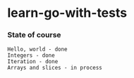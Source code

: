 # learn-go-with-tests

### State of course
```
Hello, world - done
Integers - done
Iteration - done
Arrays and slices - in process 
```
